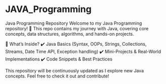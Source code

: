 # JAVA_Programming
Java Programming Repository
Welcome to my Java Programming repository! 🚀 This repo contains my journey with Java, covering core concepts, data structures, algorithms, and hands-on projects.

🔹 What’s Inside?
✔️ Java Basics (Syntax, OOPs, Strings, Collections, Streams, Date Time API, Exception handling)
✔️ Mini-Projects & Real-World Implementations
✔️ Code Snippets & Best Practices

This repository will be continuously updated as I explore new Java concepts. Feel free to check it out and contribute!
